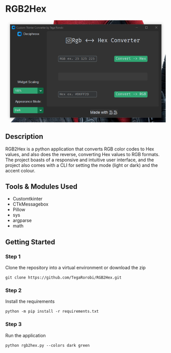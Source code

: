 # RGB2Hex
![Preview of the running application with a desktop background](assets/preview-1.png)
## Description
RGB2Hex is a python application that converts RGB color codes to Hex values, 
and also does the reverse, converting Hex values to RGB formats. The project boasts
of a responsive and intuitive user interface, and the project also comes with a 
CLI for setting the mode (light or dark) and the accent colour.

## Tools & Modules Used
- Customtkinter
- CTkMessagebox
- Pillow
- sys
- argparse
- math

## Getting Started
### Step 1
Clone the repository into a virtual environment or download the zip
```
git clone https://github.com/TegaRorobi/RGB2Hex.git
```
### Step 2
Install the requirements
```
python -m pip install -r requirements.txt
```
### Step 3
Run the application
```
python rgb2hex.py --colors dark green
```
